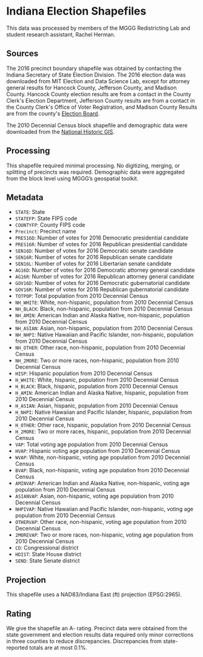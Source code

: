 # Indiana Election Shapefiles
This data was processed by members of the MGGG Redistricting Lab and student research assistant, Rachel Herman.

## Sources
The 2016 precinct boundary shapefile was obtained by contacting the Indiana Secretary of State Election Division. The 2016 election data was downloaded from MIT Election and Data Science Lab, except for attorney general results for Hancock County, Jefferson County, and Madison County. Hancock County election results are from a contact in the County Clerk's Election Department, Jefferson County results are from a contact in the County Clerk's Office of Voter Registration, and Madison County Results are from the county's [Election Board](https://www.madisoncounty.in.gov/assets/precinct-report-------madison-county2016.pdf).

The 2010 Decennial Census block shapefile and demographic data were downloaded from the [National Historic GIS](https://data2.nhgis.org/main#).


## Processing
This shapefile required minimal processing. No digitizing, merging, or splitting of precincts was required. Demographic data were aggregated from the block level using MGGG’s geospatial toolkit.

## Metadata
* `STATE`: State
* `STATEFP`: State FIPS code
* `COUNTYFP`: County FIPS code
* `Precinct`: Precinct name
*	`PRES16D`: Number of votes for 2016 Democratic presidential candidate
*	`PRES16R`: Number of votes for 2016 Republican presidential candidate
*	`SEN16D`: Number of votes for 2016 Democratic senate candidate
* `SEN16R`: Number of votes for 2016 Republican senate candidate
* `SEN16L`: Number of votes for 2016 Libertarian senate candidate
* `AG16D`: Number of votes for 2016 Democratic attorney general candidate
*	`AG16R`: Number of votes for 2016 Republican attorney general candidate
*	`GOV16D`: Number of votes for 2016 Democratic gubernatorial candidate
*	`GOV16R`: Number of votes for 2016 Republican gubernatorial candidate
* `TOTPOP`: Total population from 2010 Decennial Census
* `NH_WHITE`: White, non-hispanic, population from 2010 Decennial Census
* `NH_BLACK`: Black, non-hispanic, population from 2010 Decennial Census
* `NH_AMIN`: American Indian and Alaska Native, non-hispanic, population from 2010 Decennial Census
* `NH_ASIAN`: Asian, non-hispanic, population from 2010 Decennial Census
* `NH_NHPI`: Native Hawaiian and Pacific Islander, non-hispanic, population from 2010 Decennial Census
* `NH_OTHER`: Other race, non-hispanic, population from 2010 Decennial Census
* `NH_2MORE`: Two or more races, non-hispanic, population from 2010 Decennial Census
* `HISP`: Hispanic population from 2010 Decennial Census
* `H_WHITE`: White, hispanic, population from 2010 Decennial Census
* `H_BLACK`: Black, hispanic, population from 2010 Decennial Census
* `H_AMIN`: American Indian and Alaska Native, hispanic, population from 2010 Decennial Census
* `H_ASIAN`: Asian, hispanic, population from 2010 Decennial Census
* `H_NHPI`: Native Hawaiian and Pacific Islander, hispanic, population from 2010 Decennial Census
* `H_OTHER`: Other race, hispanic, population from 2010 Decennial Census
* `H_2MORE`: Two or more races, hispanic, population from 2010 Decennial Census
* `VAP`: Total voting age population from 2010 Decennial Census
* `HVAP`: Hispanic voting age population from 2010 Decennial Census
* `WVAP`: White, non-hispanic, voting age population from 2010 Decennial Census
* `BVAP`: Black, non-hispanic, voting age population from 2010 Decennial Census
* `AMINVAP`: American Indian and Alaska Native, non-hispanic, voting age population from 2010 Decennial Census
* `ASIANVAP`: Asian, non-hispanic, voting age population from 2010 Decennial Census
* `NHPIVAP`: Native Hawaiian and Pacific Islander, non-hispanic, voting age population from 2010 Decennial Census
* `OTHERVAP`: Other race, non-hispanic, voting age population from 2010 Decennial Census
* `2MOREVAP`: Two or more races, non-hispanic, voting age population from 2010 Decennial Census
* `CD`: Congressional district
* `HDIST`: State House district
* `SEND`: State Senate district

## Projection
This shapefile uses a NAD83/Indiana East (ft) projection (EPSG:2965).

## Rating
We give the shapefile an A- rating. Precinct data were obtained from the state government and election results data required only minor corrections in three counties to reduce discrepancies. Discrepancies from state-reported totals are at most 0.1%.
